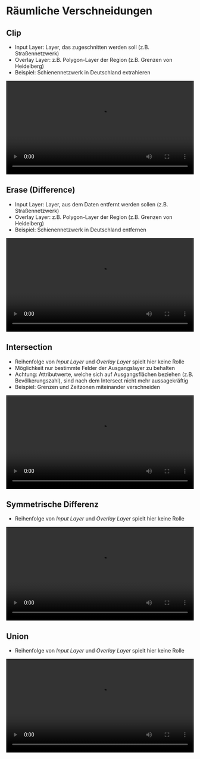 # Räumliche Verschneidungen

## Clip
* Input Layer: Layer, das zugeschnitten werden soll (z.B. Straßennetzwerk)
* Overlay Layer: z.B. Polygon-Layer der Region (z.B. Grenzen von Heidelberg)
* Beispiel: Schienennetzwerk in Deutschland extrahieren

<video width="100%" controls src="https://courses.gistools.geog.uni-heidelberg.de/giscience/gis-einfuehrung/-/wikis/uploads/QGIS/videos/qgis_clip.mp4"></video>

## Erase (Difference)
* Input Layer: Layer, aus dem Daten entfernt werden sollen (z.B. Straßennetzwerk)
* Overlay Layer: z.B. Polygon-Layer der Region (z.B. Grenzen von Heidelberg)
* Beispiel: Schienennetzwerk in Deutschland entfernen

<video width="100%" controls src="https://courses.gistools.geog.uni-heidelberg.de/giscience/gis-einfuehrung/-/wikis/uploads/QGIS/videos/qgis_difference.mp4"></video>

## Intersection
* Reihenfolge von *Input Layer* und *Overlay Layer* spielt hier keine Rolle
* Möglichkeit nur bestimmte Felder der Ausgangslayer zu behalten
* Achtung: Attributwerte, welche sich auf Ausgangsflächen beziehen (z.B. Bevölkerungszahl), sind nach dem Intersect nicht mehr aussagekräftig
* Beispiel: Grenzen und Zeitzonen miteinander verschneiden

<video width="100%" controls src="https://courses.gistools.geog.uni-heidelberg.de/giscience/gis-einfuehrung/-/wikis/uploads/QGIS/videos/qgis_intersect.mp4"></video>

## Symmetrische Differenz
* Reihenfolge von *Input Layer* und *Overlay Layer* spielt hier keine Rolle

<video width="100%" controls src="https://courses.gistools.geog.uni-heidelberg.de/giscience/gis-einfuehrung/-/wikis/uploads/QGIS/videos/qgis_symmetrical_difference.mp4"></video>

## Union
* Reihenfolge von *Input Layer* und *Overlay Layer* spielt hier keine Rolle

<video width="100%" controls src="https://courses.gistools.geog.uni-heidelberg.de/giscience/gis-einfuehrung/-/wikis/uploads/QGIS/videos/qgis_union.mp4"></video>
